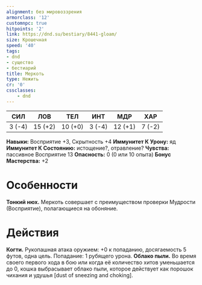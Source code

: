 ```yaml
---
alignment: без мировоззрения
armorclass: '12'
customnpc: true
hitpoints: '2'
link: https://dnd.su/bestiary/8441-gloam/
size: Крошечная
speed: '40'
tags:
- dnd
- существо
- бестиарий
title: Меркоть
type: Нежить
cr: '0'
cssclasses:
    - dnd
---
```



| СИЛ | ЛОВ | ТЕЛ | ИНТ | МДР | ХАР |
|---|---|---|---|---|---|
| 3 (-4) | 15 (+2) | 10 (+0) | 3 (-4) | 12 (+1) | 7 (-2) |
**Навыки:** Восприятие +3, Скрытность +4
**Иммунитет К Урону:** яд
**Иммунитет К Состоянию:** истощение?, отравление?
**Чувства:** пассивное Восприятие 13
**Опасность:** 0 (0 или 10 опыта)
**Бонус Мастерства:** +2


# Особенности
**Тонкий нюх.** Меркоть совершает с преимуществом проверки Мудрости (Восприятие), полагающиеся на обоняние.


# Действия
**Когти.** Рукопашная атака оружием: +0 к попаданию, досягаемость 5 футов, одна цель. Попадание: 1 рубящего урона.
**Облако пыли.** Во время своего первого хода в бою или когда её количество хитов уменьшается до 0, кошка выбрасывает облако пыли, которое действует как порошок чихания и удушья [dust of sneezing and choking].